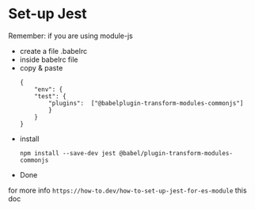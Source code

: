 # Set-up Jest

Remember: if you are using module-js 

- create a file .babelrc 
- inside babelrc file
- copy & paste
    ```
    {
        "env": {
        "test": {
            "plugins":  ["@babelplugin-transform-modules-commonjs"]
            }
        }
    }
    ```
- install
    ```
    npm install --save-dev jest @babel/plugin-transform-modules-commonjs
    ```
- Done

for more info
`https://how-to.dev/how-to-set-up-jest-for-es-module`
this doc
